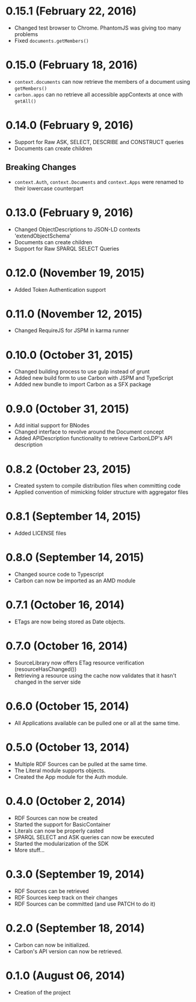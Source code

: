 # 0.15.1 (February 22, 2016)
* Changed test browser to Chrome. PhantomJS was giving too many problems
* Fixed `documents.getMembers()`

# 0.15.0 (February 18, 2016)
* `context.documents` can now retrieve the members of a document using `getMembers()`
* `carbon.apps` can no retrieve all accessible appContexts at once with `getAll()`

# 0.14.0 (February 9, 2016)
* Support for Raw ASK, SELECT, DESCRIBE and CONSTRUCT queries
* Documents can create children
## Breaking Changes
* `context.Auth`, `context.Documents` and `context.Apps` were renamed to their lowercase counterpart

# 0.13.0 (February 9, 2016)
* Changed ObjectDescriptions to JSON-LD contexts 'extendObjectSchema'
* Documents can create children
* Support for Raw SPARQL SELECT Queries

# 0.12.0 (November 19, 2015)
* Added Token Authentication support

# 0.11.0 (November 12, 2015)
* Changed RequireJS for JSPM in karma runner

# 0.10.0 (October 31, 2015)
* Changed building process to use gulp instead of grunt
* Added new build form to use Carbon with JSPM and TypeScript
* Added new bundle to import Carbon as a SFX package

# 0.9.0 (October 31, 2015)
* Add initial support for BNodes
* Changed interface to revolve around the Document concept
* Added APIDescription functionality to retrieve CarbonLDP's API description

# 0.8.2 (October 23, 2015)
* Created system to compile distribution files when committing code
* Applied convention of mimicking folder structure with aggregator files

# 0.8.1 (September 14, 2015)
* Added LICENSE files

# 0.8.0 (September 14, 2015)
* Changed source code to Typescript
* Carbon can now be imported as an AMD module

# 0.7.1 (October 16, 2014)
* ETags are now being stored as Date objects.

# 0.7.0 (October 16, 2014)
* SourceLibrary now offers ETag resource verification (resourceHasChanged())
* Retrieving a resource using the cache now validates that it hasn't changed in the server side

# 0.6.0 (October 15, 2014)
* All Applications available can be pulled one or all at the same time.

# 0.5.0 (October 13, 2014)
* Multiple RDF Sources can be pulled at the same time.
* The Literal module supports objects.
* Created the App module for the Auth module.

# 0.4.0 (October 2, 2014)
* RDF Sources can now be created
* Started the support for BasicContainer
* Literals can now be properly casted
* SPARQL SELECT and ASK queries can now be executed
* Started the modularization of the SDK
* More stuff...

# 0.3.0 (September 19, 2014)
* RDF Sources can be retrieved
* RDF Sources keep track on their changes
* RDF Sources can be committed (and use PATCH to do it)

# 0.2.0 (September 18, 2014)
* Carbon can now be initialized.
* Carbon's API version can now be retrieved.

# 0.1.0 (August 06, 2014)
* Creation of the project